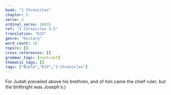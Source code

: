 ```yaml
---
book: "1 Chronicles"
chapter: 5
verse: 2
ordinal_verse: 10431
ref: "1 Chronicles 5:2"
translation: "KJV"
genre: "History"
word_count: 18
topics: []
cross_references: []
grammar_tags: [contrast]
thematic_tags: []
tags: ["Bible","KJV","1-Chronicles"]
---
```

For Judah prevailed above his brethren, and of him came the chief ruler; but the birthright was Joseph's:)
